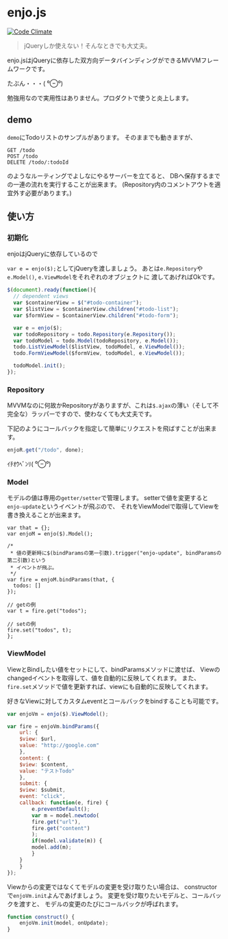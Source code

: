 # enjo.js

[![Code Climate](https://codeclimate.com/github/matsu-chara/enjo.js/badges/gpa.svg)](https://codeclimate.com/github/matsu-chara/enjo.js)

> jQueryしか使えない！そんなときでも大丈夫。

enjo.jsはjQueryに依存した双方向データバインディングができるMVVMフレームワークです。

たぶん・・・( ⁰⊖⁰)

勉強用なので実用性はありません。プロダクトで使うと炎上します。

## demo

`demo`にTodoリストのサンプルがあります。
そのままでも動きますが、

```
GET /todo
POST /todo
DELETE /todo/:todoId
```

のようなルーティングでよしなにやるサーバーを立てると、
DBへ保存するまでの一連の流れを実行することが出来ます。
(Repository内のコメントアウトを適宜外す必要があります。)

## 使い方

### 初期化

enjoはjQueryに依存しているので

`var e = enjo($);`としてjQueryを渡しましょう。
あとは`e.Repository`や`e.Model()`, `e.ViewModel`をそれぞれのオブジェクトに
渡してあげればOkです。

```javascript
$(document).ready(function(){
  // dependent views
  var $containerView = $("#todo-container");
  var $listView = $containerView.children("#todo-list");
  var $formView = $containerView.children("#todo-form");

  var e = enjo($);
  var todoRepository = todo.Repository(e.Repository());
  var todoModel = todo.Model(todoRepository, e.Model());
  todo.ListViewModel($listView, todoModel, e.ViewModel());
  todo.FormViewModel($formView, todoModel, e.ViewModel());

  todoModel.init();
});
```

### Repository

MVVMなのに何故かRepositoryがありますが、これは`$.ajax`の薄い（そして不完全な）ラッパーですので、使わなくても大丈夫です。

下記のようにコールバックを指定して簡単にリクエストを飛ばすことが出来ます。

```javascript
enjoR.get("/todo", done);
```

ｲﾁｵｳﾍﾞﾝﾘ( ⁰⊖⁰)

### Model

モデルの値は専用の`getter/setter`で管理します。
setterで値を変更すると`enjo-update`というイベントが飛ぶので、
それをViewModelで取得してViewを書き換えることが出来ます。

```
var that = {};
var enjoM = enjo($).Model();

/*
 * 値の更新時に$(bindParamsの第一引数).trigger("enjo-update", bindParamsの第二引数)という
 * イベントが飛ぶ。
 */
var fire = enjoM.bindParams(that, {
  todos: []
});

// getの例
var t = fire.get("todos");

// setの例
fire.set("todos", t);
};
```

### ViewModel

ViewとBindしたい値をセットにして、bindParamsメソッドに渡せば、
Viewのchangedイベントを取得して、値を自動的に反映してくれます。
また、`fire.set`メソッドで値を更新すれば、viewにも自動的に反映してくれます。

好きなViewに対してカスタムeventとコールバックをbindすることも可能です。


```javascript
var enjoVm = enjo($).ViewModel();

var fire = enjoVm.bindParams({
    url: {
    $view: $url,
    value: "http://google.com"
    },
    content: {
    $view: $content,
    value: "テストTodo"
    },
    submit: {
    $view: $submit,
    event: "click",
    callback: function(e, fire) {
        e.preventDefault();
        var m = model.newtodo(
        fire.get("url"),
        fire.get("content")
        );
        if(model.validate(m)) {
        model.add(m);
        }
    }
    }
});
```

Viewからの変更ではなくてモデルの変更を受け取りたい場合は、
constructorで`enjoVm.init`よんであげましょう。
変更を受け取りたいモデルと、コールバックを渡すと、
モデルの変更のたびにコールバックが呼ばれます。

```javascript
function construct() {
    enjoVm.init(model, onUpdate);
}
```
